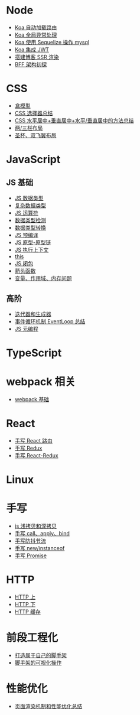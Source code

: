 # Node

- [Koa 自动加载路由](https://juejin.im/post/5e970c7fe51d457918095eb0)
- [Koa 全局异常处理](<https://github.com/LiLixikun/webBlog/blob/master/Node/%E4%BB%8E%E9%9B%B6%E6%90%AD%E5%BB%BA%E4%B8%AA%E4%BA%BA%E5%8D%9A%E5%AE%A2%E7%BD%91%E7%AB%99(%E4%BA%8C)-%E5%85%A8%E5%B1%80%E5%BC%82%E5%B8%B8%E5%A4%84%E7%90%86.md>)
- [Koa 使用 Sequelize 操作 mysql](https://juejin.im/post/5e970c0b51882573793e832f)
- [Koa 集成 JWT](https://juejin.im/post/5e9900cbf265da47a9280051)
- [搭建博客 SSR 渲染](https://github.com/LiLixikun/webBlog/blob/master/Node/%E4%BB%8E%E9%9B%B6%E6%90%AD%E5%BB%BA%E4%B8%AA%E4%BA%BA%E5%8D%9A%E5%AE%A2-%E6%9C%8D%E5%8A%A1%E7%AB%AFSSR%E6%B8%B2%E6%9F%93.md)
- [BFF 架构初探](https://github.com/LiLixikun/webBlog/blob/master/Node/BFF%E6%9E%B6%E6%9E%84%E5%88%9D%E6%8E%A2.md)

# CSS

- [盒模型](https://github.com/LiLixikun/webBlog/blob/master/css/md/box-modle.md)
- [CSS 选择器总结](https://github.com/LiLixikun/webBlog/blob/master/css/md/select.md)
- [CSS 水平居中+垂直居中+水平/垂直居中的方法总结](https://github.com/LiLixikun/webBlog/blob/master/css/md/%E5%9E%82%E7%9B%B4%E5%B1%85%E4%B8%AD%E5%AF%B9%E9%BD%90.md)
- [两/三栏布局](https://github.com/LiLixikun/webBlog/blob/master/css/md/two-columns.md)
- [圣杯、双飞翼布局](https://github.com/LiLixikun/webBlog/blob/master/css/md/grail-layout.md)

# JavaScript

## JS 基础

- [JS 数据类型](https://github.com/LiLixikun/webBlog/blob/master/JS/md/%E6%95%B0%E6%8D%AE%E7%B1%BB%E5%9E%8B.md)
- [复杂数据类型](https://github.com/LiLixikun/webBlog/blob/master/JS/md/object-type.md)
- [JS 运算符](https://github.com/LiLixikun/webBlog/blob/master/JS/md/js%E8%BF%90%E7%AE%97%E7%AC%A6.md)
- [数据类型检测](https://github.com/LiLixikun/webBlog/blob/master/JS/md/type-check.md)
- [数据类型转换](https://github.com/LiLixikun/webBlog/blob/master/JS/md/data-type-transform.md)
- [JS 预编译](https://github.com/LiLixikun/webBlog/blob/master/JS/md/%E9%A2%84%E7%BC%96%E8%AF%91.md)
- [JS 原型-原型链](https://github.com/LiLixikun/webBlog/blob/master/JS/md/%E5%8E%9F%E5%9E%8B-%E5%8E%9F%E5%9E%8B%E9%93%BE.md)
- [JS 执行上下文](https://github.com/LiLixikun/webBlog/blob/master/JS/md/JS%E6%89%A7%E8%A1%8C%E4%B8%8A%E4%B8%8B%E6%96%87.md)
- [this](https://github.com/LiLixikun/webBlog/blob/master/JS/md/this.md)
- [JS 闭包](https://github.com/LiLixikun/webBlog/blob/master/JS/md/JS%E9%97%AD%E5%8C%85.md)
- [箭头函数](https://github.com/LiLixikun/webBlog/blob/master/JS/md/%E7%AE%AD%E5%A4%B4%E5%87%BD%E6%95%B0.md)
- [变量、作用域、内存问题](https://github.com/LiLixikun/webBlog/blob/master/JS/md/%E5%8F%98%E9%87%8F%E3%80%81%E4%BD%9C%E7%94%A8%E5%9F%9F%E3%80%81%E5%86%85%E5%AD%98%E9%97%AE%E9%A2%98.md)

## 高阶

- [迭代器和生成器](https://github.com/LiLixikun/webBlog/blob/master/JS/md/迭代器.md)
- [事件循环机制 EventLoop 总结](https://github.com/LiLixikun/webBlog/blob/master/JS/md/事件循环机制EventLoop.md)
- [JS 元编程](https://github.com/LiLixikun/webBlog/blob/master/JS/md/%E5%85%83%E7%BC%96%E7%A8%8B.md)

# TypeScript

# webpack 相关

- [webpack 基础](https://github.com/LiLixikun/webBlog/blob/master/webpack/webpack%E5%9F%BA%E7%A1%80.md)

# React

- [手写 React 路由](https://github.com/LiLixikun/webBlog/tree/master/React/react-router-dom)
- [手写 Redux](https://github.com/LiLixikun/webBlog/tree/master/React/redux)
- [手写 React-Redux](https://github.com/LiLixikun/webBlog/tree/master/React/react-redux)

# Linux

# 手写

- [js 浅拷贝和深拷贝]()
- [手写 call、apply、bind]()
- [手写防抖节流]()
- [手写 new/instanceof]()
- [手写 Promise]()

# HTTP

- [HTTP 上]()
- [HTTP 下]()
- [HTTP 缓存]()

# 前段工程化

- [打造属于自己的脚手架]()
- [脚手架的可视化操作]()

# 性能优化

- [页面渲染机制和性能优化总结](https://juejin.im/post/5ddb7f38f265da7de667d2d5#heading-0)
